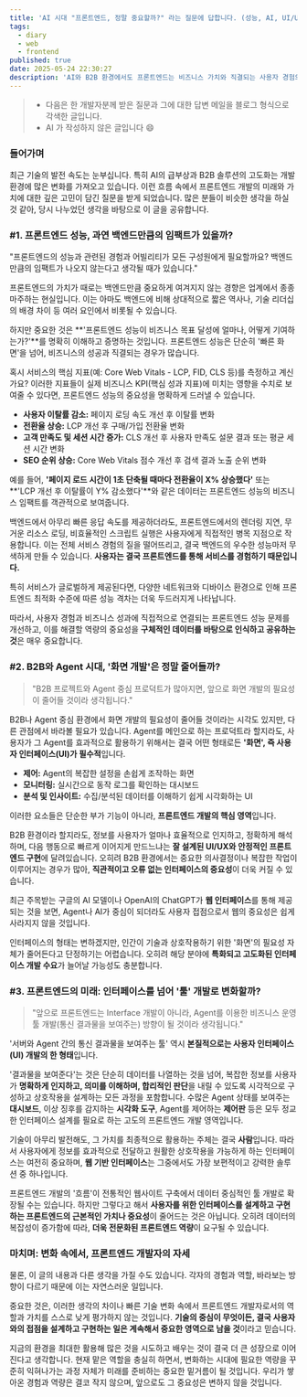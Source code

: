```yaml
---
title: 'AI 시대 "프론트엔드, 정말 중요할까?" 라는 질문에 답합니다. (성능, AI, UI/UX, 그리고 미래)'
tags:
  - diary
  - web
  - frontend
published: true
date: 2025-05-24 22:30:27
description: 'AI와 B2B 환경에서도 프론트엔드는 비즈니스 가치와 직결되는 사용자 경험의 핵심이며, 그 중요성과 역할은 변하지 않기에 끊임없이 가치를 증명하고 발전해야 합니다.'
---
```


> - 다음은 한 개발자분께 받은 질문과 그에 대한 답변 메일을 블로그 형식으로 각색한 글입니다.
> - AI 가 작성하지 않은 글입니다 😄

### 들어가며

최근 기술의 발전 속도는 눈부십니다. 특히 AI의 급부상과 B2B 솔루션의 고도화는 개발 환경에 많은 변화를 가져오고 있습니다. 이런 흐름 속에서 프론트엔드 개발의 미래와 가치에 대한 깊은 고민이 담긴 질문을 받게 되었습니다. 많은 분들이 비슷한 생각을 하실 것 같아, 당시 나누었던 생각을 바탕으로 이 글을 공유합니다.

### #1. 프론트엔드 성능, 과연 백엔드만큼의 임팩트가 있을까?

"프론트엔드의 성능과 관련된 경험과 어빌리티가 모든 구성원에게 필요할까요? 백엔드만큼의 임팩트가 나오지 않는다고 생각될 때가 있습니다."

프론트엔드의 가치가 때로는 백엔드만큼 중요하게 여겨지지 않는 경향은 업계에서 종종 마주하는 현실입니다. 이는 아마도 백엔드에 비해 상대적으로 짧은 역사나, 기술 리더십의 배경 차이 등 여러 요인에서 비롯될 수 있습니다.

하지만 중요한 것은 **'프론트엔드 성능이 비즈니스 목표 달성에 얼마나, 어떻게 기여하는가?'**를 명확히 이해하고 증명하는 것입니다. 프론트엔드 성능은 단순히 '빠른 화면'을 넘어, 비즈니스의 성공과 직결되는 경우가 많습니다.

혹시 서비스의 핵심 지표(예: Core Web Vitals - LCP, FID, CLS 등)를 측정하고 계신가요? 이러한 지표들이 실제 비즈니스 KPI(핵심 성과 지표)에 미치는 영향을 수치로 보여줄 수 있다면, 프론트엔드 성능의 중요성을 명확하게 드러낼 수 있습니다.

- **사용자 이탈률 감소:** 페이지 로딩 속도 개선 후 이탈률 변화
- **전환율 상승:** LCP 개선 후 구매/가입 전환율 변화
- **고객 만족도 및 세션 시간 증가:** CLS 개선 후 사용자 만족도 설문 결과 또는 평균 세션 시간 변화
- **SEO 순위 상승:** Core Web Vitals 점수 개선 후 검색 결과 노출 순위 변화

예를 들어, **'페이지 로드 시간이 1초 단축될 때마다 전환율이 X% 상승했다'** 또는 **'LCP 개선 후 이탈률이 Y% 감소했다'**와 같은 데이터는 프론트엔드 성능의 비즈니스 임팩트를 객관적으로 보여줍니다.

백엔드에서 아무리 빠른 응답 속도를 제공하더라도, 프론트엔드에서의 렌더링 지연, 무거운 리소스 로딩, 비효율적인 스크립트 실행은 사용자에게 직접적인 병목 지점으로 작용합니다. 이는 전체 서비스 경험의 질을 떨어뜨리고, 결국 백엔드의 우수한 성능마저 무색하게 만들 수 있습니다. **사용자는 결국 프론트엔드를 통해 서비스를 경험하기 때문입니다.**

특히 서비스가 글로벌하게 제공된다면, 다양한 네트워크와 디바이스 환경으로 인해 프론트엔드 최적화 수준에 따른 성능 격차는 더욱 두드러지게 나타납니다.

따라서, 사용자 경험과 비즈니스 성과에 직접적으로 연결되는 프론트엔드 성능 문제를 개선하고, 이를 해결할 역량의 중요성을 **구체적인 데이터를 바탕으로 인식하고 공유하는 것**은 매우 중요합니다.

### #2. B2B와 Agent 시대, '화면 개발'은 정말 줄어들까?

> "B2B 프로젝트와 Agent 중심 프로덕트가 많아지면, 앞으로 화면 개발의 필요성이 줄어들 것이라 생각됩니다."

B2B나 Agent 중심 환경에서 화면 개발의 필요성이 줄어들 것이라는 시각도 있지만, 다른 관점에서 바라볼 필요가 있습니다. Agent를 메인으로 하는 프로덕트라 할지라도, 사용자가 그 Agent를 효과적으로 활용하기 위해서는 결국 어떤 형태로든 **'화면', 즉 사용자 인터페이스(UI)가 필수적**입니다.

- **제어:** Agent의 복잡한 설정을 손쉽게 조작하는 화면
- **모니터링:** 실시간으로 동작 로그를 확인하는 대시보드
- **분석 및 인사이트:** 수집/분석된 데이터를 이해하기 쉽게 시각화하는 UI

이러한 요소들은 단순한 부가 기능이 아니라, **프론트엔드 개발의 핵심 영역**입니다.

B2B 환경이라 할지라도, 정보를 사용자가 얼마나 효율적으로 인지하고, 정확하게 해석하며, 다음 행동으로 빠르게 이어지게 만드느냐는 **잘 설계된 UI/UX와 안정적인 프론트엔드 구현**에 달려있습니다. 오히려 B2B 환경에서는 중요한 의사결정이나 복잡한 작업이 이루어지는 경우가 많아, **직관적이고 오류 없는 인터페이스의 중요성**이 더욱 커질 수 있습니다.

최근 주목받는 구글의 AI 모델이나 OpenAI의 ChatGPT가 **웹 인터페이스**를 통해 제공되는 것을 보면, Agent나 AI가 중심이 되더라도 사용자 접점으로서 웹의 중요성은 쉽게 사라지지 않을 것입니다.

인터페이스의 형태는 변하겠지만, 인간이 기술과 상호작용하기 위한 '화면'의 필요성 자체가 줄어든다고 단정하기는 어렵습니다. 오히려 해당 분야에 **특화되고 고도화된 인터페이스 개발 수요**가 늘어날 가능성도 충분합니다.

### #3. 프론트엔드의 미래: 인터페이스를 넘어 '툴' 개발로 변화할까?

> "앞으로 프론트엔드는 Interface 개발이 아니라, Agent를 이용한 비즈니스 운영 툴 개발(통신 결과물을 보여주는) 방향이 될 것이라 생각됩니다."

'서버와 Agent 간의 통신 결과물을 보여주는 툴' 역시 **본질적으로는 사용자 인터페이스(UI) 개발의 한 형태**입니다.

'결과물을 보여준다'는 것은 단순히 데이터를 나열하는 것을 넘어, 복잡한 정보를 사용자가 **명확하게 인지하고, 의미를 이해하며, 합리적인 판단**을 내릴 수 있도록 시각적으로 구성하고 상호작용을 설계하는 모든 과정을 포함합니다. 수많은 Agent 상태를 보여주는 **대시보드**, 이상 징후를 감지하는 **시각화 도구**, Agent를 제어하는 **제어판** 등은 모두 정교한 인터페이스 설계를 필요로 하는 고도의 프론트엔드 개발 영역입니다.

기술이 아무리 발전해도, 그 가치를 최종적으로 활용하는 주체는 결국 **사람**입니다. 따라서 사용자에게 정보를 효과적으로 전달하고 원활한 상호작용을 가능하게 하는 인터페이스는 여전히 중요하며, **웹 기반 인터페이스**는 그중에서도 가장 보편적이고 강력한 솔루션 중 하나입니다.

프론트엔드 개발의 '흐름'이 전통적인 웹사이트 구축에서 데이터 중심적인 툴 개발로 확장될 수는 있습니다. 하지만 그렇다고 해서 **사용자를 위한 인터페이스를 설계하고 구현하는 프론트엔드의 근본적인 가치나 중요성**이 줄어드는 것은 아닙니다. 오히려 데이터의 복잡성이 증가함에 따라, **더욱 전문화된 프론트엔드 역량**이 요구될 수 있습니다.

### 마치며: 변화 속에서, 프론트엔드 개발자의 자세

물론, 이 글의 내용과 다른 생각을 가질 수도 있습니다. 각자의 경험과 역할, 바라보는 방향이 다르기 때문에 이는 자연스러운 일입니다.

중요한 것은, 이러한 생각의 차이나 빠른 기술 변화 속에서 프론트엔드 개발자로서의 역할과 가치를 스스로 낮게 평가하지 않는 것입니다. **기술의 중심이 무엇이든, 결국 사용자와의 접점을 설계하고 구현하는 일은 계속해서 중요한 영역으로 남을 것**이라고 믿습니다.

지금의 환경을 최대한 활용해 많은 것을 시도하고 배우는 것이 결국 더 큰 성장으로 이어진다고 생각합니다. 현재 맡은 역할을 충실히 하면서, 변화하는 시대에 필요한 역량을 꾸준히 익혀나가는 과정 자체가 미래를 준비하는 중요한 밑거름이 될 것입니다. 우리가 쌓아온 경험과 역량은 결코 작지 않으며, 앞으로도 그 중요성은 변하지 않을 것입니다.
